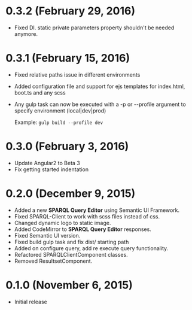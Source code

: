 # 0.3.2 (February 29, 2016)
* Fixed DI. static private parameters property shouldn't be needed anymore.

# 0.3.1 (February 15, 2016)
* Fixed relative paths issue in different environments
* Added configuration file and support for ejs templates for index.html, boot.ts and any scss
* Any gulp task can now be executed with a -p or --profile argument to specify environment (local|dev|prod)
   
   Example: `gulp build --profile dev`

# 0.3.0 (February 3, 2016)
* Update Angular2 to Beta 3
* Fix getting started indentation

# 0.2.0 (December 9, 2015)
* Added a new **SPARQL Query Editor** using Semantic UI Framework.
* Fixed SPARQL-Client to work with scss files instead of css.
* Changed dynamic logo to static image.
* Added CodeMirror to **SPARQL Query Editor** responses.
* Fixed Semantic UI version.
* Fixed build gulp task and fix dist/ starting path	
* Added on configure query, add re execute query functionality.
* Refactored SPARQLClientComponent classes.
* Removed ResultsetComponent.

# 0.1.0 (November 6, 2015)
* Initial release
